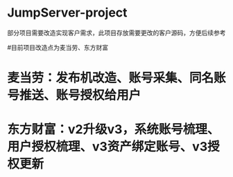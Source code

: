 # JumpServer-project
部分项目需要改造实现客户需求，此项目存放需要更改的客户源码，方便后续参考

#目前项目改造点为麦当劳、东方财富
#   麦当劳：发布机改造、账号采集、同名账号推送、账号授权给用户
#   东方财富：v2升级v3，系统账号梳理、用户授权梳理、v3资产绑定账号、v3授权更新
